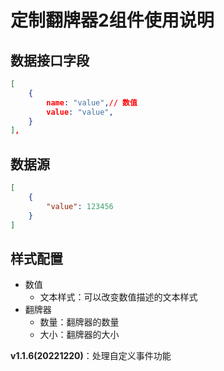 # 定制翻牌器2组件使用说明

## 数据接口字段

```json
[
    {
        name: "value",// 数值
        value: "value",
    }
],
```

## 数据源

```json
[
    {
        "value": 123456
    }
]
```



## 样式配置

- 数值
  - 文本样式：可以改变数值描述的文本样式
- 翻牌器
  - 数量：翻牌器的数量
  - 大小：翻牌器的大小





**v1.1.6(20221220)**：处理自定义事件功能